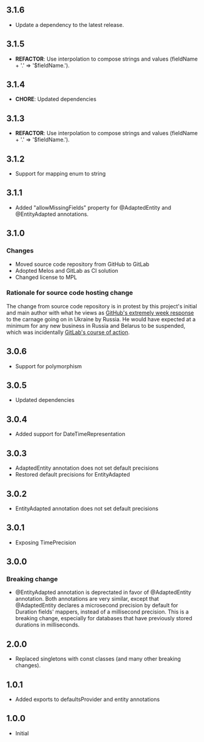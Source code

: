 ## 3.1.6

 - Update a dependency to the latest release.

## 3.1.5

 - **REFACTOR**: Use interpolation to compose strings and values (fieldName + '.' => '$fieldName.').

## 3.1.4

 - **CHORE**: Updated dependencies

## 3.1.3

 - **REFACTOR**: Use interpolation to compose strings and values (fieldName + '.' => '$fieldName.').

## 3.1.2
 - Support for mapping enum to string

## 3.1.1

 - Added "allowMissingFields" property for @AdaptedEntity and @EntityAdapted annotations.


## 3.1.0

### Changes
- Moved source code repository from GitHub to GitLab
- Adopted Melos and GitLab as CI solution
- Changed license to MPL

### Rationale for source code hosting change

The change from source code repository is in protest by this project's initial and main author with what he views as [GitHub's extremely week response](https://github.blog/2022-03-02-our-response-to-the-war-in-ukraine/) to the carnage going on in Ukraine by Russia. He would have expected at a minimum for any new business in Russia and Belarus to be suspended, which was incidentally [GitLab's course of action](https://about.gitlab.com/blog/2022/03/11/gitlab-actions-to-date-regarding-russian-invasion-of-ukraine/#suspending-new-business-in-russia-and-belarus).

## 3.0.6
- Support for polymorphism

## 3.0.5
- Updated dependencies

## 3.0.4
- Added support for DateTimeRepresentation

## 3.0.3
- AdaptedEntity annotation does not set default precisions
- Restored default precisions for EntityAdapted

## 3.0.2
- EntityAdapted annotation does not set default precisions

## 3.0.1
- Exposing TimePrecision

## 3.0.0

### Breaking change
- @EntityAdapted annotation is deprectated in favor of @AdaptedEntity annotation.
Both annotations are very similar, except that @AdaptedEntity declares a microsecond precision by default for 
Duration fields' mappers, instead of a millisecond precision. This is a breaking change, especially 
for databases that have previously stored durations in milliseconds.

## 2.0.0

- Replaced singletons with const classes (and many other breaking changes).

## 1.0.1

- Added exports to defaultsProvider and entity annotations

## 1.0.0

- Initial
